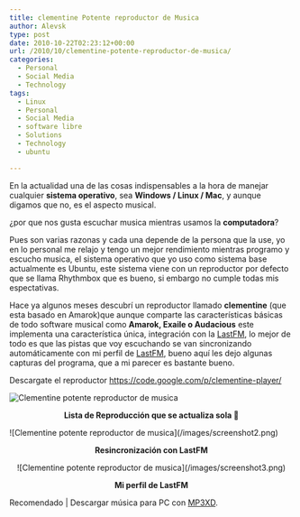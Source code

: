 ```yaml
---
title: clementine Potente reproductor de Musica
author: Alevsk
type: post
date: 2010-10-22T02:23:12+00:00
url: /2010/10/clementine-potente-reproductor-de-musica/
categories:
  - Personal
  - Social Media
  - Technology
tags:
  - Linux
  - Personal
  - Social Media
  - software libre
  - Solutions
  - Technology
  - ubuntu

---
```

En la actualidad una de las cosas indispensables a la hora de manejar cualquier **sistema operativo**, sea **Windows / Linux / Mac**, y aunque digamos que no, es el aspecto musical.

¿por que nos gusta escuchar musica mientras usamos la **computadora**?

Pues son varias razonas y cada una depende de la persona que la use, yo en lo personal me relajo y tengo un mejor rendimiento mientras programo y escucho musica, el sistema operativo que yo uso como sistema base actualmente es Ubuntu, este sistema viene con un reproductor por defecto que se llama Rhythmbox que es bueno, si embargo no cumple todas mis espectativas.

Hace ya algunos meses descubrí un reproductor llamado **clementine** (que esta basado en Amarok)que aunque comparte las características básicas de todo software musical como **Amarok, Exaile o Audacious** este implementa una característica única, integración con la [LastFM][1], lo mejor de todo es que las pistas que voy escuchando se van sincronizando automáticamente con mi perfil de [LastFM][2], bueno aquí les dejo algunas capturas del programa, que a mi parecer es bastante bueno.

Descargate el reproductor https://code.google.com/p/clementine-player/

![Clementine potente reproductor de musica](../wp-content/uploads/screenshot1.png)
<p style="text-align: center;">
<strong>Lista de Reproducción que se actualiza sola 🙂</strong>
</p>
![Clementine potente reproductor de musica](/images/screenshot2.png)
<p style="text-align: center;">
<strong>Resincronización con LastFM</strong>
</p>
<p style="text-align: center;">
![Clementine potente reproductor de musica](/images/screenshot3.png)
</p>
<p style="text-align: center;">
<strong>Mi perfil de LastFM</strong>
</p>

Recomendado | Descargar música para PC con [MP3XD][3].

 [1]: http://www.lastfm.es/
 [2]: http://www.lastfm.es/user/Alevsk
 [3]: http://dipakw.com/mp3xd/ "Descargar música para PC"